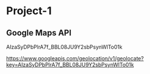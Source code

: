 # Project-1

## Google Maps API

AIzaSyDPbPlrA7f_BBL08JU9Y2sbPsynWlTo01k

https://www.googleapis.com/geolocation/v1/geolocate?key=AIzaSyDPbPlrA7f_BBL08JU9Y2sbPsynWlTo01k
